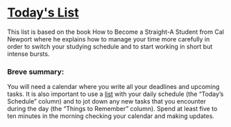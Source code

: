 # [Today's List](https://ezequiasor.github.io/todays-list/)

This list is based on the book How to Become a Straight-A Student from Cal Newport where he explains how to manage your time more carefully in order to switch your studying schedule and to start working in short but intense bursts.

### Breve summary:

You will need a calendar where you write all your deadlines and upcoming tasks. It is also important to use a [list](https://ezequiasor.github.io/todays-list/) with your daily schedule (the “Today’s Schedule” column) and to jot down any new tasks that you encounter during the day (the “Things to Remember” column). Spend at least five to ten minutes in the morning checking your calendar and making updates.
